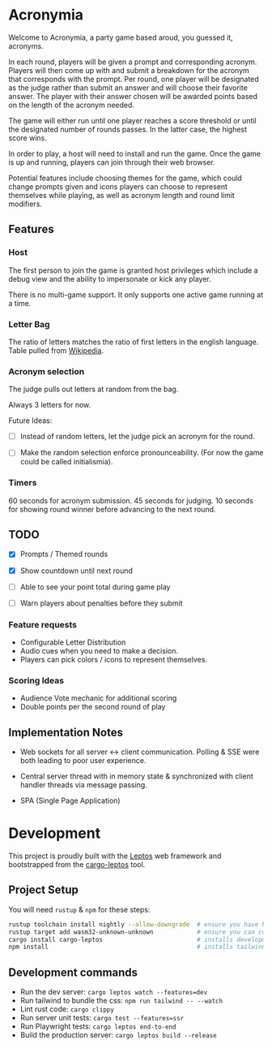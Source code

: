# Acronymia

Welcome to Acronymia, a party game based aroud, you guessed it, acronyms.

In each round, players will be given a prompt and corresponding acronym. Players will then come up with and submit a breakdown for the acronym that corresponds with the prompt. Per round, one player will be designated as the judge rather than submit an answer and will choose their favorite answer. The player with their answer chosen will be awarded points based on the length of the acronym needed.

The game will either run until one player reaches a score threshold or until the designated number of rounds passes. In the latter case, the highest score wins.

In order to play, a host will need to install and run the game. Once the game is up and running, players can join through their web browser.

Potential features include choosing themes for the game, which could change prompts given and icons players can choose to represent themselves while playing, as well as acronym length and round limit modifiers.

## Features

### Host
The first person to join the game is granted host privileges which include a debug view and the ability to impersonate or kick any player.

There is no multi-game support. It only supports one active game running at a time.

### Letter Bag
The ratio of letters matches the ratio of first letters in the english language.
Table pulled from [Wikipedia](https://en.wikipedia.org/wiki/Letter_frequency#Relative_frequencies_of_the_first_letters_of_a_word_in_English_language).

### Acronym selection
The judge pulls out letters at random from the bag.

Always 3 letters for now.

Future Ideas:
- [ ] Instead of random letters, let the judge pick an acronym for the round.
- [ ] Make the random selection enforce pronounceability. (For now the game could be called initialismia).


### Timers
60 seconds for acronym submission.
45 seconds for judging.
10 seconds for showing round winner before advancing to the next round.

## TODO
- [x] Prompts / Themed rounds
- [x] Show countdown until next round
- [ ] Able to see your point total during game play
- [ ] Warn players about penalties before they submit


### Feature requests
- Configurable Letter Distribution
- Audio cues when you need to make a decision.
- Players can pick colors / icons to represent themselves.

### Scoring Ideas
- Audience Vote mechanic for additional scoring
- Double points per the second round of play

## Implementation Notes

- Web sockets for all server <-> client communication. Polling & SSE were both leading to poor user experience.

- Central server thread with in memory state & synchronized with client handler threads via message passing.

- SPA (Single Page Application)


# Development
This project is proudly built with the [Leptos](https://github.com/leptos-rs/leptos) web framework and bootstrapped from the [cargo-leptos](https://github.com/akesson/cargo-leptos) tool.

## Project Setup

You will need `rustup` & `npm` for these steps: 
```sh
rustup toolchain install nightly --allow-downgrade  # ensure you have Rust nightly
rustup target add wasm32-unknown-unknown            # ensure you can compile to Web Assembly
cargo install cargo-leptos                          # installs development scripts for a leptos project
npm install                                         # installs tailwind & playwright 
```

## Development commands
- Run the dev server: `cargo leptos watch --features=dev`
- Run tailwind to bundle the css: `npm run tailwind -- --watch`
- Lint rust code: `cargo clippy`
- Run server unit tests: `cargo test --features=ssr`
- Run Playwright tests: `cargo leptos end-to-end`
- Build the production server: `cargo leptos build --release`
